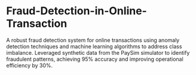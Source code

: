 # Fraud-Detection-in-Online-Transaction
A robust fraud detection system for online transactions using anomaly detection techniques and machine learning algorithms to address class imbalance. Leveraged synthetic data from the PaySim simulator to identify fraudulent patterns, achieving 95% accuracy and improving operational efficiency by 30%.
